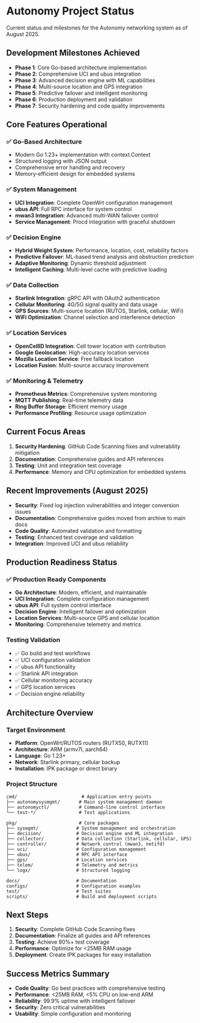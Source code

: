 # Autonomy Project Status

Current status and milestones for the Autonomy networking system as of August 2025.

## Development Milestones Achieved

- **Phase 1**: Core Go-based architecture implementation
- **Phase 2**: Comprehensive UCI and ubus integration
- **Phase 3**: Advanced decision engine with ML capabilities
- **Phase 4**: Multi-source location and GPS integration
- **Phase 5**: Predictive failover and intelligent monitoring
- **Phase 6**: Production deployment and validation
- **Phase 7**: Security hardening and code quality improvements

## Core Features Operational

### ✅ Go-Based Architecture
- Modern Go 1.23+ implementation with context.Context
- Structured logging with JSON output
- Comprehensive error handling and recovery
- Memory-efficient design for embedded systems

### ✅ System Management
- **UCI Integration**: Complete OpenWrt configuration management
- **ubus API**: Full RPC interface for system control
- **mwan3 Integration**: Advanced multi-WAN failover control
- **Service Management**: Procd integration with graceful shutdown

### ✅ Decision Engine
- **Hybrid Weight System**: Performance, location, cost, reliability factors
- **Predictive Failover**: ML-based trend analysis and obstruction prediction
- **Adaptive Monitoring**: Dynamic threshold adjustment
- **Intelligent Caching**: Multi-level cache with predictive loading

### ✅ Data Collection
- **Starlink Integration**: gRPC API with OAuth2 authentication
- **Cellular Monitoring**: 4G/5G signal quality and data usage
- **GPS Sources**: Multi-source location (RUTOS, Starlink, cellular, WiFi)
- **WiFi Optimization**: Channel selection and interference detection

### ✅ Location Services
- **OpenCellID Integration**: Cell tower location with contribution
- **Google Geolocation**: High-accuracy location services
- **Mozilla Location Service**: Free fallback location
- **Location Fusion**: Multi-source accuracy improvement

### ✅ Monitoring & Telemetry
- **Prometheus Metrics**: Comprehensive system monitoring
- **MQTT Publishing**: Real-time telemetry data
- **Ring Buffer Storage**: Efficient memory usage
- **Performance Profiling**: Resource usage optimization

## Current Focus Areas

1. **Security Hardening**: GitHub Code Scanning fixes and vulnerability mitigation
2. **Documentation**: Comprehensive guides and API references
3. **Testing**: Unit and integration test coverage
4. **Performance**: Memory and CPU optimization for embedded systems

## Recent Improvements (August 2025)

- **Security**: Fixed log injection vulnerabilities and integer conversion issues
- **Documentation**: Comprehensive guides moved from archive to main docs
- **Code Quality**: Automated validation and formatting
- **Testing**: Enhanced test coverage and validation
- **Integration**: Improved UCI and ubus reliability

## Production Readiness Status

### ✅ Production Ready Components

- **Go Architecture**: Modern, efficient, and maintainable
- **UCI Integration**: Complete configuration management
- **ubus API**: Full system control interface
- **Decision Engine**: Intelligent failover and optimization
- **Location Services**: Multi-source GPS and cellular location
- **Monitoring**: Comprehensive telemetry and metrics

### Testing Validation

- ✅ Go build and test workflows
- ✅ UCI configuration validation
- ✅ ubus API functionality
- ✅ Starlink API integration
- ✅ Cellular monitoring accuracy
- ✅ GPS location services
- ✅ Decision engine reliability

## Architecture Overview

### Target Environment
- **Platform**: OpenWrt/RUTOS routers (RUTX50, RUTX11)
- **Architecture**: ARM (armv7l, aarch64)
- **Language**: Go 1.23+
- **Network**: Starlink primary, cellular backup
- **Installation**: IPK package or direct binary

### Project Structure
```text
cmd/                        # Application entry points
├── autonomysysmgmt/       # Main system management daemon
├── autonomyctl/           # Command-line control interface
└── test-*/                # Test applications

pkg/                       # Core packages
├── sysmgmt/              # System management and orchestration
├── decision/             # Decision engine and ML integration
├── collector/            # Data collection (Starlink, cellular, GPS)
├── controller/           # Network control (mwan3, netifd)
├── uci/                  # Configuration management
├── ubus/                 # RPC API interface
├── gps/                  # Location services
├── telem/                # Telemetry and metrics
└── logx/                 # Structured logging

docs/                     # Documentation
configs/                  # Configuration examples
test/                     # Test suites
scripts/                  # Build and deployment scripts
```

## Next Steps

1. **Security**: Complete GitHub Code Scanning fixes
2. **Documentation**: Finalize all guides and API references
3. **Testing**: Achieve 90%+ test coverage
4. **Performance**: Optimize for <25MB RAM usage
5. **Deployment**: Create IPK packages for easy installation

## Success Metrics Summary

- **Code Quality**: Go best practices with comprehensive testing
- **Performance**: <25MB RAM, <5% CPU on low-end ARM
- **Reliability**: 99.9% uptime with intelligent failover
- **Security**: Zero critical vulnerabilities
- **Usability**: Simple configuration and monitoring
